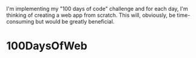 I'm implementing my "100 days of code" challenge and for each day, I'm thinking of creating a web app from scratch. This will, obviously, be time-consuming but would be greatly beneficial.

# 100DaysOfWeb
